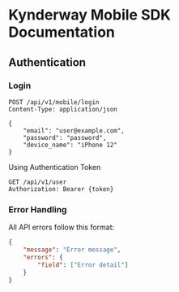 # Kynderway Mobile SDK Documentation

## Authentication

### Login
```http
POST /api/v1/mobile/login
Content-Type: application/json

{
    "email": "user@example.com",
    "password": "password",
    "device_name": "iPhone 12"
}
```

Using Authentication Token
```http
GET /api/v1/user
Authorization: Bearer {token}
```

### Error Handling

All API errors follow this format:
```json
{
    "message": "Error message",
    "errors": {
        "field": ["Error detail"]
    }
}
```
